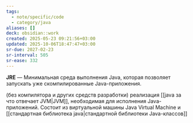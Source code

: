 ```yaml
---
tags:
  - note/specific/code
  - category/java
aliases: []
deck: obsidian::work
created: 2025-05-23 09:21:56+03:00
updated: 2025-10-06T18:47:47+03:00
sr-due: 2027-02-23
sr-interval: 505
sr-ease: 332
---
```


**JRE**
—
Минимальная среда выполнения Java, которая позволяет запускать уже скомпилированные Java-приложения.

(без компилятора и других средств разработки) реализация [[java за что отвечает JVM|JVM]], необходимая для исполнения Java-приложений. Состоит из виртуальной машины Java Virtual Machine и [[стандартная библиотека java|стандартной библиотеки Java-классов]]
